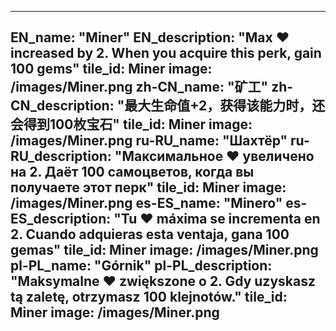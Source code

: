---

EN_name: "Miner"
EN_description: "Max ❤️ increased by 2. When you acquire this perk, gain 100 gems"
tile_id: Miner
image: /images/Miner.png
zh-CN_name: "矿工"
zh-CN_description: "最大生命值+2，获得该能力时，还会得到100枚宝石"
tile_id: Miner
image: /images/Miner.png
ru-RU_name: "Шахтёр"
ru-RU_description: "Максимальное ❤️ увеличено на 2. Даёт 100 самоцветов, когда вы получаете этот перк"
tile_id: Miner
image: /images/Miner.png
es-ES_name: "Minero"
es-ES_description: "Tu ❤️ máxima se incrementa en 2. Cuando adquieras esta ventaja, gana 100 gemas"
tile_id: Miner
image: /images/Miner.png
pl-PL_name: "Górnik"
pl-PL_description: "Maksymalne ❤️ zwiększone o 2. Gdy uzyskasz tą zaletę, otrzymasz 100 klejnotów."
tile_id: Miner
image: /images/Miner.png
---